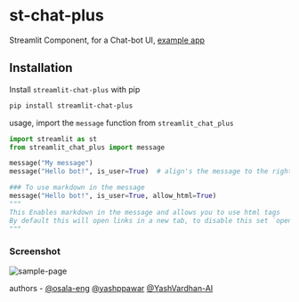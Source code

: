 # st-chat-plus

Streamlit Component, for a Chat-bot UI, [example app](https://share.streamlit.io/osala-eng/st-chat-plus/main/examples/chatbot.py)


## Installation

Install `streamlit-chat-plus` with pip
```bash
pip install streamlit-chat-plus 
```

usage, import the `message` function from `streamlit_chat_plus`
```py
import streamlit as st
from streamlit_chat_plus import message

message("My message") 
message("Hello bot!", is_user=True)  # align's the message to the right

### To use markdown in the message
message("Hello bot!", is_user=True, allow_html=True) 
"""
This Enables markdown in the message and allows you to use html tags
By default this will open links in a new tab, to disable this set `open_links_externally` to False
"""
```
   
### Screenshot

![sample-page](https://github.com/osala-eng/st-chat-plus/assets/64925863/b61c75e9-1a3a-4388-9bf2-0bc534c8fb17)


authors - [@osala-eng](https://github.com/osala-eng) [@yashppawar](https://github.com/yashppawar)  [@YashVardhan-AI](https://github.com/yashvardhan-ai)  